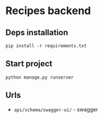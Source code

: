 # Recipes backend

## Deps installation

`pip install -r requirements.txt`

## Start project

`python manage.py runserver`

## Urls

- `api/schema/swagger-ui/` - swagger